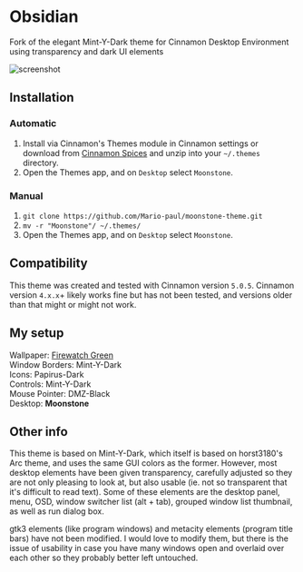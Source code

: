# Obsidian
Fork of the elegant Mint-Y-Dark theme for Cinnamon Desktop Environment using transparency and dark UI elements

<!-- ## Screenshot -->
<!-- ![screenshot](https://github.com/Mario-paul/moonstone-theme/blob/main/screenshot.png?raw=true) -->
<!-- ![screenshot](https://i.imgur.com/Uv2IsSr.png) -->
![screenshot](https://i.imgur.com/NsG7szl.gif)

## Installation
### Automatic
1. Install via Cinnamon's Themes module in Cinnamon settings or download from [Cinnamon Spices](https://cinnamon-spices.linuxmint.com/themes) and unzip into your `~/.themes` directory.
2. Open the Themes app, and on `Desktop` select `Moonstone`.

### Manual
1. `git clone https://github.com/Mario-paul/moonstone-theme.git`
3. `mv -r "Moonstone"/ ~/.themes/`
4. Open the Themes app, and on `Desktop` select `Moonstone`.

## Compatibility
This theme was created and tested with Cinnamon version `5.0.5`. Cinnamon version `4.x.x`+ likely works fine but has not been tested, and versions older than that might or might not work.

## My setup
Wallpaper: [Firewatch Green](https://imgur.com/nJUueyI)<br>
Window Borders: Mint-Y-Dark<br>
Icons: Papirus-Dark<br>
Controls: Mint-Y-Dark<br>
Mouse Pointer: DMZ-Black<br>
Desktop: **Moonstone**

## Other info
This theme is based on Mint-Y-Dark, which itself is based on horst3180's Arc theme, and uses the same GUI colors as the former. However, most desktop elements have been given transparency, carefully adjusted so they are not only pleasing to look at, but also usable (ie. not so transparent that it's difficult to read text). Some of these elements are the desktop panel, menu, OSD, window switcher list (alt + tab), grouped window list thumbnail, as well as run dialog box.

gtk3 elements (like program windows) and metacity elements (program title bars) have not been modified. I would love to modify them, but there is the issue of usability in case you have many windows open and overlaid over each other so they probably better left untouched.
